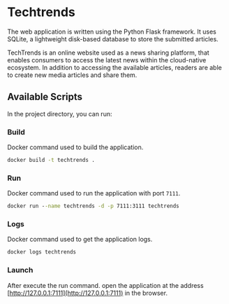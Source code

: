 # Techtrends

The web application is written using the Python Flask framework. It uses SQLite, a lightweight disk-based database to store the submitted articles.

TechTrends is an online website used as a news sharing platform, that enables consumers to access the latest news within the cloud-native ecosystem. In addition to accessing the available articles, readers are able to create new media articles and share them.

## Available Scripts

In the project directory, you can run:


### Build

Docker command used to build the application.

```cmd
docker build -t techtrends .
```

### Run

Docker command used to run the application with port `7111`.

```cmd
docker run --name techtrends -d -p 7111:3111 techtrends
```

### Logs

Docker command used to get the application logs.

```cmd
docker logs techtrends
```
### Launch

After execute the run command. open the application at the address [http://127.0.0.1:7111](http://127.0.0.1:7111) in the browser.

